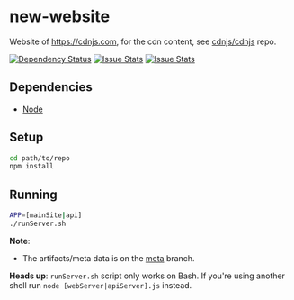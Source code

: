 new-website
===========

Website of https://cdnjs.com, for the cdn content, see [cdnjs/cdnjs](https://github.com/cdnjs/cdnjs) repo.

[![Dependency Status](https://david-dm.org/cdnjs/new-website.svg?theme=shields.io)](https://david-dm.org/cdnjs/new-website) [![Issue Stats](http://www.issuestats.com/github/cdnjs/new-website/badge/pr?style=flat)](http://www.issuestats.com/github/cdnjs/new-website) [![Issue Stats](http://www.issuestats.com/github/cdnjs/new-website/badge/issue?style=flat)](http://www.issuestats.com/github/cdnjs/new-website)

## Dependencies

* [Node](https://nodejs.org)

## Setup

```sh
cd path/to/repo
npm install
```

## Running

```sh
APP=[mainSite|api]
./runServer.sh
```

**Note**:

 * The artifacts/meta data is on the [meta](https://github.com/cdnjs/new-website/tree/meta) branch.

**Heads up**: `runServer.sh` script only works on Bash. If you're using another shell run `node [webServer|apiServer].js` instead.
